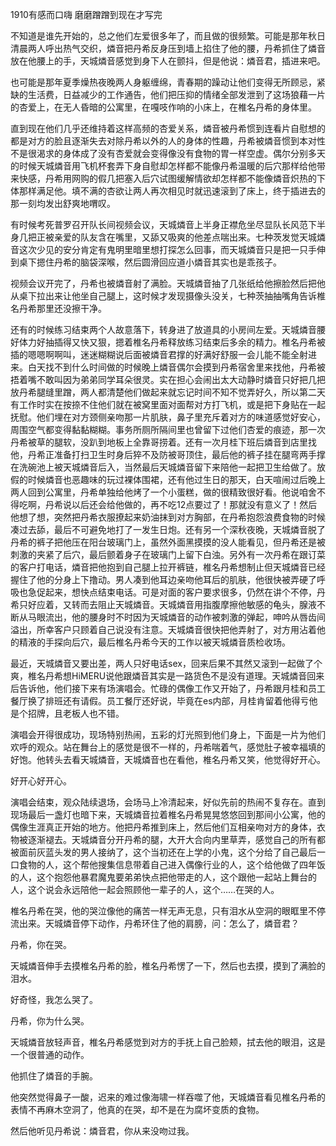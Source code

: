 
<!---
xxxx6251/xxxx6251 is a ✨ special ✨ repository because its `README.md` (this file) appears on your GitHub profile.
You can click the Preview link to take a look at your changes.
--->
1910有感而口嗨 磨磨蹭蹭到现在才写完

不知道是谁先开始的，总之他们左爱很多年了，而且做的很频繁。可能是那年秋日清晨两人呼出热气交织，燐音把丹希反身压到墙上掐住了他的腰，丹希抓住了燐音放在他腰上的手，天城燐音感觉到身下人在颤抖，但是他说：燐音君，插进来吧。

也可能是那年夏季燥热夜晚两人身躯缠绵，青春期的躁动让他们变得无所顾忌，紧缺的生活费，日益减少的工作通告，他们把压抑的情绪全部发泄到了这场狼藉一片的杏爱上，在无人昏暗的公寓里，在嘎吱作响的小床上，在椎名丹希的身体里。

直到现在他们几乎还维持着这样高频的杏爱关系，燐音被丹希惯到连看片自慰想的都是对方的脸且逐渐失去对除丹希以外的人的身体的性趣，丹希被燐音惯到本对性不是很渴求的身体成了没有杏爱就会变得像没有食物的胃一样空虚。偶尔分别多天的时候天城燐音用飞机杯套弄下身自慰却怎样都不能像丹希温暖的后穴那样给他带来快感，丹希用网购的假几把塞入后穴试图缓解情欲却怎样都不能像燐音炽热的下体那样满足他。填不满的杏欲让两人再次相见时就迅速滚到了床上，终于插进去的那一刻均发出舒爽地喟叹。

有时候考死普罗召开队长间视频会议，天城燐音上半身正襟危坐尽显队长风范下半身几把正被亲爱的队友含在嘴里，又舔又吸爽的他差点喘出来。七种茨发觉天城燐音这次少见的安分肯定有鬼明里暗里想打探怎么回事，而天城燐音只是把一只手伸到桌下摁住丹希的脑袋深喉，然后圆滑回应道小燐音其实也是乖孩子。

视频会议开完了，丹希也被燐音射了满脸。天城燐音抽了几张纸给他擦脸然后把他从桌下拉出来让他坐自己腿上，这时候才发现摄像头没关，七种茨抽抽嘴角告诉椎名丹希那里还没擦干净。

还有的时候练习结束两个人故意落下，转身进了放道具的小房间左爱。天城燐音腰好体力好抽插得又快又狠，摁着椎名丹希释放练习结束后多余的精力。椎名丹希被插的嗯嗯啊啊叫，迷迷糊糊说后面被燐音君撑的好满好舒服一会儿能不能全射进来。白天找不到什么时间做的时候晚上燐音偶尔会摸到丹希宿舍里来找他，丹希被捂着嘴不敢叫因为弟弟同学耳朵很灵。实在担心会闹出太大动静时燐音只好把几把放丹希腿缝里蹭，两人都清楚他们做起来就忘记时间不知不觉弄好久，所以第二天有工作时实在按捺不住他们就在被窝里面对面帮对方打飞机，或是把下身贴在一起抚慰。他们埋在对方颈侧亲吻那一片肌肤，鼻子里充斥着对方的味道感觉好安心，周围空气都变得黏黏糊糊。事务所厕所隔间里也曾留下过他们杏爱的痕迹，那一次丹希被草的腿软，没趴到地板上全靠哥捞着。还有一次月桂下班后燐音到店里找他，丹希正准备打扫卫生时身后猝不及防被哥顶住，最后他的裤子挂在腿弯两手撑在洗碗池上被天城燐音后入，当然最后天城燐音留下来陪他一起把卫生给做了。放假的时候燐音也恶趣味的玩过裸体围裙，还有他过生日的那天，白天喧闹过后晚上两人回到公寓里，丹希单独给他烤了一个小蛋糕，做的很精致很好看。他说咱舍不得吃啊，丹希说以后还会给他做的，再不吃12点要过了！那就没有意义了！然后他想了想，突然把丹希衣服撩起来奶油抹到对方胸部，在丹希抱怨浪费食物的时候凑过去舔，最后不可避免地打了一发生日炮。还有另一个深秋夜晚，天城燐音脱了丹希的裤子把他压在阳台玻璃门上，虽然外面黑摸摸的没人能看见，但丹希还是被刺激的夹紧了后穴，最后颤着身子在玻璃门上留下白浊。另外有一次丹希在跟订菜的客户打电话，燐音把他抱到自己腿上拉开裤链，椎名丹希想制止但天城燐音已经握住了他的分身上下撸动。男人凑到他耳边亲吻他耳后的肌肤，他很快被弄硬了呼吸也急促起来，想快点结束电话。可是对面的客户要求很多，仍然在讲个不停，丹希只好应着，又转而去阻止天城燐音。天城燐音用指腹摩擦他敏感的龟头，腺液不断从马眼流出，他的腰身时不时因为天城燐音的动作被刺激的弹起，呻吟从唇齿间溢出，所幸客户只顾着自己说没有注意。天城燐音很快把他弄射了，对方用沾着他的精液的手探向后穴，最后椎名丹希今天的工作以被天城燐音质检收场。

最近，天城燐音又要出差，两人只好电话sex，回来后果不其然又滚到一起做了个爽，椎名丹希想HiMERU说他跟燐音其实是一路货色不是没有道理。天城燐音回来后告诉他，他们接下来有场演唱会。忙碌的偶像工作又开始了，丹希跟月桂和员工餐厅换了排班还有请假。员工餐厅还好说，毕竟在es内部，月桂肯留着他得亏他是个招牌，且老板人也不错。

演唱会开得很成功，现场特别热闹，五彩的灯光照到他们身上，下面是一片为他们欢呼的观众。站在舞台上的感觉是很不一样的，丹希喘着气，感觉肚子被幸福填的好饱。他转头去看天城燐音，天城燐音也在看他，椎名丹希又笑，他觉得好开心。

好开心好开心。

演唱会结束，观众陆续退场，会场马上冷清起来，好似先前的热闹不复存在。直到现场最后一盏灯也暗下来，天城燐音拉着椎名丹希晃晃悠悠回到那间小公寓，他的偶像生涯真正开始的地方。他把丹希推到床上，然后他们互相亲吻对方的身体，衣物被逐渐褪去。天城燐音分开丹希的腿，大开大合向内里草弄，感觉自己的所有都被面前灰蓝头发的男人接纳了，这个当初还在上学的小鬼，这个分给了自己最后一口食物的人，这个帮他搜集信息带着自己进入偶像行业的人，这个给他做了四年饭的人，这个抱怨他暴君魔鬼要弟弟快点把他带走的人，这个跟他一起站上舞台的人，这个说会永远陪他一起会照顾他一辈子的人，这个……在哭的人。

椎名丹希在哭，他的哭泣像他的痛苦一样无声无息，只有泪水从空洞的眼眶里不停流出来。天城燐音停下动作，丹希环住了他的肩膀，问：怎么了，燐音君？

丹希，你在哭。

天城燐音伸手去摸椎名丹希的脸，椎名丹希愣了一下，然后也去摸，摸到了满脸的泪水。

好奇怪，我怎么哭了。

丹希，你为什么哭。

天城燐音放轻声音，椎名丹希感觉到对方的手抚上自己脸颊，拭去他的眼泪，这是一个很普通的动作。

他抓住了燐音的手腕。

他突然觉得鼻子一酸，迟来的难过像海啸一样吞噬了他，天城燐音看见椎名丹希的表情不再麻木空洞了，他真的在哭，却不是在为腐坏变质的食物。

然后他听见丹希说：燐音君，你从来没吻过我。
